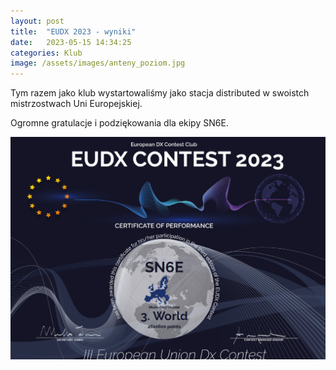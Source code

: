 ```yaml
---
layout: post
title:  "EUDX 2023 - wyniki"
date:   2023-05-15 14:34:25
categories: Klub
image: /assets/images/anteny_poziom.jpg
---
```

Tym razem jako klub wystartowaliśmy jako stacja distributed w swoistch mistrzostwach Uni Europejskiej.

Ogromne gratulacje i podziękowania dla ekipy SN6E.

![1](/assets/article_images/2023-05-15/eudx23.png)